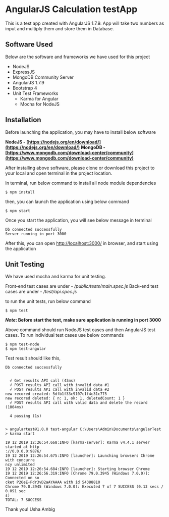 # AngularJS Calculation testApp

This is a test app created with AngularJS 1.7.9. 
App will take two numbers as input and multiply them and store them in Database. 

## Software Used

Below are the software and frameworks we have used for this project

 - NodeJS
 - ExpressJS
 - MongoDB Community Server
 - AngularJS 1.7.9
 - Bootstrap 4
 - Unit Test Frameworks
	 - Karma for Angular
	 - Mocha for NodeJS

## Installation

Before launching the application, you may have to install below software

**NodeJS - [https://nodejs.org/en/download/](https://nodejs.org/en/download/)** 
**MongoDB - [https://www.mongodb.com/download-center/community](https://www.mongodb.com/download-center/community)**

After installing above software, please clone or download this project to your local and open terminal in the project location.

In terminal, run below command to install all node module dependencies

    $ npm install

then, you can launch the application using below command

    $ npm start

Once you start the application, you will see below message in terminal

    Db connected successfully
    Server running in port 3000
  
  After this, you can open [http://localhost:3000/](http://localhost:3000/) in browser, and start using the application
 
 ## Unit Testing
We have used mocha and karma for unit testing. 

Front-end test cases are under - */public/tests/main.spec.js*
Back-end test cases are under - */test/api.spec.js*

to run the unit tests, run below command

    $ npm test

***Note*: Before start the test, make sure application is running in port 3000**

Above command should run NodeJS test cases and then AngularJS test cases. To run individual test cases use below commands

    $ npm test-node
    $ npm test-angular

Test result should like this,

    Db connected successfully
    
    
      √ Get results API call (43ms)
      √ POST results API call with invalid data #1
      √ POST results API call with invalid data #2
    new recored created: 5dfb1f33c9107c1f4c31c775
    new recored deleted: { n: 1, ok: 1, deletedCount: 1 }
      √ POST results API call with valid data and delete the record (1004ms)
    
      4 passing (1s)
    
    
    > angulartest@1.0.0 test-angular C:\Users\Admin\Documents\angularTest
    > karma start
    
    19 12 2019 12:26:54.668:INFO [karma-server]: Karma v4.4.1 server started at http
    ://0.0.0.0:9876/
    19 12 2019 12:26:54.675:INFO [launcher]: Launching browsers Chrome with concurre
    ncy unlimited
    19 12 2019 12:26:54.684:INFO [launcher]: Starting browser Chrome
    19 12 2019 12:26:56.319:INFO [Chrome 79.0.3945 (Windows 7.0.0)]: Connected on so
    cket P26eE-Fdr3vD2aAYAAAA with id 54388810
    Chrome 79.0.3945 (Windows 7.0.0): Executed 7 of 7 SUCCESS (0.13 secs / 0.091 sec
    s)
    TOTAL: 7 SUCCESS


Thank you!
Usha Ambig